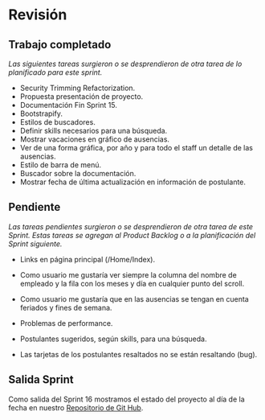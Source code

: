 # Revisión

## Trabajo completado

*Las siguientes tareas surgieron o se desprendieron de otra tarea de lo planificado para este sprint.*

* Security Trimming Refactorization.
* Propuesta presentación de proyecto.
* Documentación Fin Sprint 15.
* Bootstrapify.
* Estilos de buscadores.
* Definir skills necesarios para una búsqueda.
* Mostrar vacaciones en gráfico de ausencias.
* Ver de una forma gráfica, por año y para todo el staff un detalle de las ausencias.
* Estilo de barra de menú.
* Buscador sobre la documentación.
* Mostrar fecha de última actualización en información de postulante.

## Pendiente

 *Las tareas pendientes surgieron o se desprendieron de otra tarea de este Sprint. Estas tareas se agregan al Product Backlog o a la planificación del Sprint siguiente.*

* Links en página principal (/Home/Index).
* Como usuario me gustaría ver siempre la columna del nombre de empleado y la fila con los meses y día en cualquier punto del scroll.
* Como usuario me gustaría que en las ausencias se tengan en cuenta feriados y fines de semana.

* Problemas de performance.
* Postulantes sugeridos, según skills, para una búsqueda.
* Las tarjetas de los postulantes resaltados no se están resaltando (bug).




## Salida Sprint  

Como salida del Sprint 16 mostramos el estado del proyecto al día de la fecha en nuestro [Repositorio de Git Hub](https://github.com/CommonJobs/CommonJobs/tree/Fin-Sprint-16).